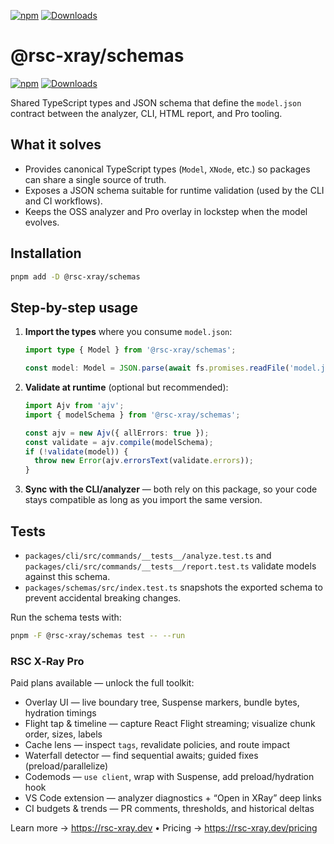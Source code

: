 [![npm](https://img.shields.io/npm/v/@rsc-xray/schemas.svg)](https://www.npmjs.com/package/@rsc-xray/schemas)
[![Downloads](https://img.shields.io/npm/dm/@rsc-xray/schemas.svg)](https://www.npmjs.com/package/@rsc-xray/schemas)

# @rsc-xray/schemas

[![npm](https://img.shields.io/npm/v/@rsc-xray/schemas.svg)](https://www.npmjs.com/package/@rsc-xray/schemas)
[![Downloads](https://img.shields.io/npm/dm/@rsc-xray/schemas.svg)](https://www.npmjs.com/package/@rsc-xray/schemas)

Shared TypeScript types and JSON schema that define the `model.json` contract between the analyzer, CLI, HTML report, and Pro tooling.

## What it solves

- Provides canonical TypeScript types (`Model`, `XNode`, etc.) so packages can share a single source of truth.
- Exposes a JSON schema suitable for runtime validation (used by the CLI and CI workflows).
- Keeps the OSS analyzer and Pro overlay in lockstep when the model evolves.

## Installation

```bash
pnpm add -D @rsc-xray/schemas
```

## Step-by-step usage

1. **Import the types** where you consume `model.json`:

   ```ts
   import type { Model } from '@rsc-xray/schemas';

   const model: Model = JSON.parse(await fs.promises.readFile('model.json', 'utf8'));
   ```

2. **Validate at runtime** (optional but recommended):

   ```ts
   import Ajv from 'ajv';
   import { modelSchema } from '@rsc-xray/schemas';

   const ajv = new Ajv({ allErrors: true });
   const validate = ajv.compile(modelSchema);
   if (!validate(model)) {
     throw new Error(ajv.errorsText(validate.errors));
   }
   ```

3. **Sync with the CLI/analyzer** — both rely on this package, so your code stays compatible as long as you import the same version.

## Tests

- `packages/cli/src/commands/__tests__/analyze.test.ts` and `packages/cli/src/commands/__tests__/report.test.ts` validate models against this schema.
- `packages/schemas/src/index.test.ts` snapshots the exported schema to prevent accidental breaking changes.

Run the schema tests with:

```bash
pnpm -F @rsc-xray/schemas test -- --run
```

### RSC X‑Ray Pro

Paid plans available — unlock the full toolkit:

- Overlay UI — live boundary tree, Suspense markers, bundle bytes, hydration timings
- Flight tap & timeline — capture React Flight streaming; visualize chunk order, sizes, labels
- Cache lens — inspect `tags`, revalidate policies, and route impact
- Waterfall detector — find sequential awaits; guided fixes (preload/parallelize)
- Codemods — `use client`, wrap with Suspense, add preload/hydration hook
- VS Code extension — analyzer diagnostics + “Open in XRay” deep links
- CI budgets & trends — PR comments, thresholds, and historical deltas

Learn more → https://rsc-xray.dev • Pricing → https://rsc-xray.dev/pricing

